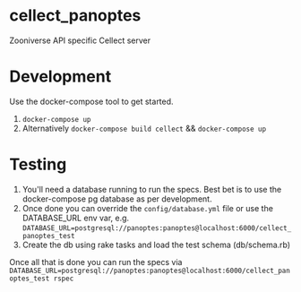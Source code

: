 # cellect_panoptes
Zooniverse API specific Cellect server

# Development

Use the docker-compose tool to get started.

1. `docker-compose up`
2. Alternatively `docker-compose build cellect` && `docker-compose up`

# Testing

1. You'll need a database running to run the specs. Best bet is to use the docker-compose pg database as per development.
2. Once done you can override the `config/database.yml` file or use the DATABASE_URL env var, e.g. `DATABASE_URL=postgresql://panoptes:panoptes@localhost:6000/cellect_panoptes_test`
3. Create the db using rake tasks and load the test schema (db/schema.rb)

Once all that is done you can run the specs via `DATABASE_URL=postgresql://panoptes:panoptes@localhost:6000/cellect_panoptes_test rspec`
